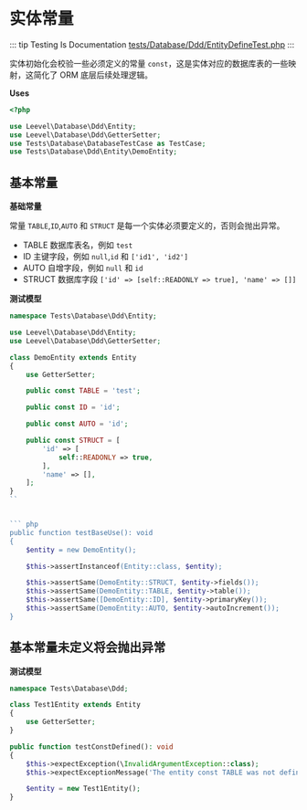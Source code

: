 # 实体常量

::: tip Testing Is Documentation
[tests/Database/Ddd/EntityDefineTest.php](https://github.com/hunzhiwange/framework/blob/master/tests/Database/Ddd/EntityDefineTest.php)
:::
    
实体初始化会校验一些必须定义的常量 `const`，这是实体对应的数据库表的一些映射，这简化了 ORM 底层后续处理逻辑。


**Uses**

``` php
<?php

use Leevel\Database\Ddd\Entity;
use Leevel\Database\Ddd\GetterSetter;
use Tests\Database\DatabaseTestCase as TestCase;
use Tests\Database\Ddd\Entity\DemoEntity;
```

## 基本常量

**基础常量**

常量 `TABLE`,`ID`,`AUTO` 和 `STRUCT` 是每一个实体必须要定义的，否则会抛出异常。

 * TABLE 数据库表名，例如 `test`
 * ID 主键字段，例如 `null`,`id` 和 `['id1', 'id2']`
 * AUTO 自增字段，例如 `null` 和 `id`
 * STRUCT 数据库字段 `['id' => [self::READONLY => true], 'name' => []]`

**测试模型**

``` php
namespace Tests\Database\Ddd\Entity;

use Leevel\Database\Ddd\Entity;
use Leevel\Database\Ddd\GetterSetter;

class DemoEntity extends Entity
{
    use GetterSetter;

    public const TABLE = 'test';

    public const ID = 'id';

    public const AUTO = 'id';

    public const STRUCT = [
        'id' => [
            self::READONLY => true,
        ],
        'name' => [],
    ];
}
``


``` php
public function testBaseUse(): void
{
    $entity = new DemoEntity();

    $this->assertInstanceof(Entity::class, $entity);

    $this->assertSame(DemoEntity::STRUCT, $entity->fields());
    $this->assertSame(DemoEntity::TABLE, $entity->table());
    $this->assertSame([DemoEntity::ID], $entity->primaryKey());
    $this->assertSame(DemoEntity::AUTO, $entity->autoIncrement());
}
```
    
## 基本常量未定义将会抛出异常

**测试模型**

``` php
namespace Tests\Database\Ddd;

class Test1Entity extends Entity
{
    use GetterSetter;
}
```


``` php
public function testConstDefined(): void
{
    $this->expectException(\InvalidArgumentException::class);
    $this->expectExceptionMessage('The entity const TABLE was not defined.');

    $entity = new Test1Entity();
}
```
